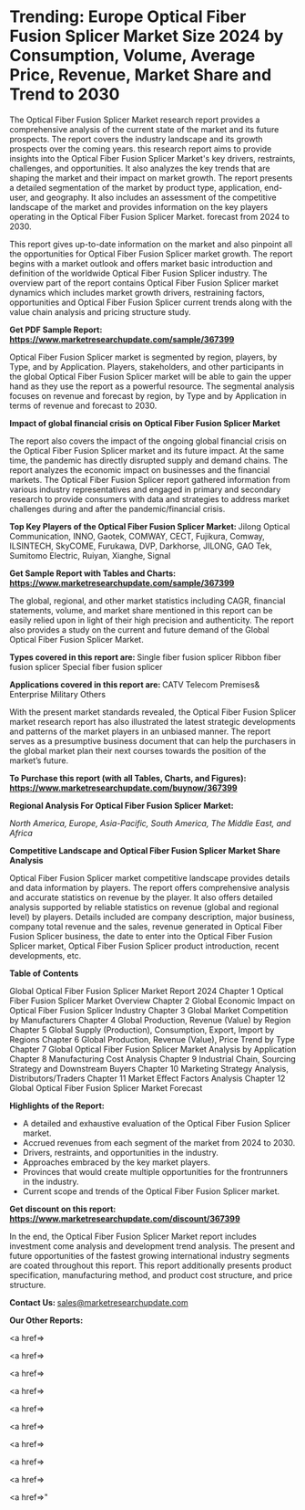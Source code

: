# Trending: Europe Optical Fiber Fusion Splicer Market Size 2024 by Consumption, Volume, Average Price, Revenue, Market Share and Trend to 2030

The Optical Fiber Fusion Splicer Market research report provides a comprehensive analysis of the current state of the market and its future prospects. The report covers the industry landscape and its growth prospects over the coming years. this research report aims to provide insights into the Optical Fiber Fusion Splicer Market's key drivers, restraints, challenges, and opportunities. It also analyzes the key trends that are shaping the market and their impact on market growth. The report presents a detailed segmentation of the market by product type, application, end-user, and geography. It also includes an assessment of the competitive landscape of the market and provides information on the key players operating in the Optical Fiber Fusion Splicer Market. forecast from 2024 to 2030.

This report gives up-to-date information on the market and also pinpoint all the opportunities for Optical Fiber Fusion Splicer market growth. The report begins with a market outlook and offers market basic introduction and definition of the worldwide Optical Fiber Fusion Splicer industry. The overview part of the report contains Optical Fiber Fusion Splicer market dynamics which includes market growth drivers, restraining factors, opportunities and Optical Fiber Fusion Splicer current trends along with the value chain analysis and pricing structure study.

<strong><b>Get PDF Sample Report: <a href=https://www.marketresearchupdate.com/sample/367399>https://www.marketresearchupdate.com/sample/367399</a></b></strong>

Optical Fiber Fusion Splicer market is segmented by region, players, by Type, and by Application. Players, stakeholders, and other participants in the global Optical Fiber Fusion Splicer market will be able to gain the upper hand as they use the report as a powerful resource. The segmental analysis focuses on revenue and forecast by region, by Type and by Application in terms of revenue and forecast to 2030.

<strong><b>Impact of global financial crisis on Optical Fiber Fusion Splicer Market</b></strong>

The report also covers the impact of the ongoing global financial crisis on the Optical Fiber Fusion Splicer market and its future impact. At the same time, the pandemic has directly disrupted supply and demand chains. The report analyzes the economic impact on businesses and the financial markets. The Optical Fiber Fusion Splicer report gathered information from various industry representatives and engaged in primary and secondary research to provide consumers with data and strategies to address market challenges during and after the pandemic/financial crisis.

<strong><b>Top Key Players of the Optical Fiber Fusion Splicer Market:
</b></strong>Jilong Optical Communication, INNO, Gaotek, COMWAY, CECT, Fujikura, Comway, ILSINTECH, SkyCOME, Furukawa, DVP, Darkhorse, JILONG, GAO Tek, Sumitomo Electric, Ruiyan, Xianghe, Signal<strong><b>
</b></strong>

<strong><b>Get Sample Report with Tables and Charts: <a href=https://www.marketresearchupdate.com/sample/367399>https://www.marketresearchupdate.com/sample/367399</a></b></strong>

The global, regional, and other market statistics including CAGR, financial statements, volume, and market share mentioned in this report can be easily relied upon in light of their high precision and authenticity. The report also provides a study on the current and future demand of the Global Optical Fiber Fusion Splicer Market.

<strong><b>Types covered in this report are:
</b></strong>Single fiber fusion splicer
Ribbon fiber fusion splicer
Special fiber fusion splicer<strong><b>
</b></strong>

<strong><b>Applications covered in this report are:
</b></strong>CATV
Telecom
Premises& Enterprise
Military
Others<strong><b>
</b></strong>

With the present market standards revealed, the Optical Fiber Fusion Splicer market research report has also illustrated the latest strategic developments and patterns of the market players in an unbiased manner. The report serves as a presumptive business document that can help the purchasers in the global market plan their next courses towards the position of the market’s future.

<strong><b>To Purchase this report (with all Tables, Charts, and Figures): <a href=https://www.marketresearchupdate.com/buynow/367399>https://www.marketresearchupdate.com/buynow/367399</a></b></strong>

<strong><b>Regional Analysis For Optical Fiber Fusion Splicer Market:</b></strong>

<em><i>North America, Europe, Asia-Pacific, South America, The Middle East, and Africa</i></em>

<strong><b>Competitive Landscape and Optical Fiber Fusion Splicer Market Share Analysis</b></strong>

Optical Fiber Fusion Splicer market competitive landscape provides details and data information by players. The report offers comprehensive analysis and accurate statistics on revenue by the player. It also offers detailed analysis supported by reliable statistics on revenue (global and regional level) by players. Details included are company description, major business, company total revenue and the sales, revenue generated in Optical Fiber Fusion Splicer business, the date to enter into the Optical Fiber Fusion Splicer market, Optical Fiber Fusion Splicer product introduction, recent developments, etc.

<strong><b>Table of Contents</b></strong>

Global Optical Fiber Fusion Splicer Market Report 2024
Chapter 1 Optical Fiber Fusion Splicer Market Overview
Chapter 2 Global Economic Impact on Optical Fiber Fusion Splicer Industry
Chapter 3 Global Market Competition by Manufacturers
Chapter 4 Global Production, Revenue (Value) by Region
Chapter 5 Global Supply (Production), Consumption, Export, Import by Regions
Chapter 6 Global Production, Revenue (Value), Price Trend by Type
Chapter 7 Global Optical Fiber Fusion Splicer Market Analysis by Application
Chapter 8 Manufacturing Cost Analysis
Chapter 9 Industrial Chain, Sourcing Strategy and Downstream Buyers
Chapter 10 Marketing Strategy Analysis, Distributors/Traders
Chapter 11 Market Effect Factors Analysis
Chapter 12 Global Optical Fiber Fusion Splicer Market Forecast

<strong><b>Highlights of the Report:</b></strong>

- A detailed and exhaustive evaluation of the Optical Fiber Fusion Splicer market.
- Accrued revenues from each segment of the market from 2024 to 2030.
- Drivers, restraints, and opportunities in the industry.
- Approaches embraced by the key market players.
- Provinces that would create multiple opportunities for the frontrunners in the industry.
- Current scope and trends of the Optical Fiber Fusion Splicer market.

<strong><b>Get discount on this report: <a href=https://www.marketresearchupdate.com/discount/367399>https://www.marketresearchupdate.com/discount/367399</a></b></strong>

In the end, the Optical Fiber Fusion Splicer Market report includes investment come analysis and development trend analysis. The present and future opportunities of the fastest growing international industry segments are coated throughout this report. This report additionally presents product specification, manufacturing method, and product cost structure, and price structure.

<strong><b>Contact Us:
</b></strong>sales@marketresearchupdate.com

<strong>Our Other Reports:</strong>

<a href=></a>

<a href=></a>

<a href=></a>

<a href=></a>

<a href=></a>

<a href=></a>

<a href=></a>

<a href=></a>

<a href=></a>

<a href=></a>"
